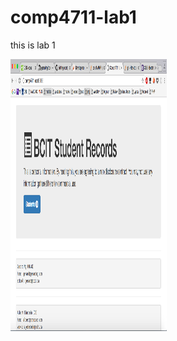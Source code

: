 # comp4711-lab1

this is lab 1

<img src="https://github.com/gerardng/comp4711-lab1/blob/master/screenshot1.png" width="250px" height="435px"/>
